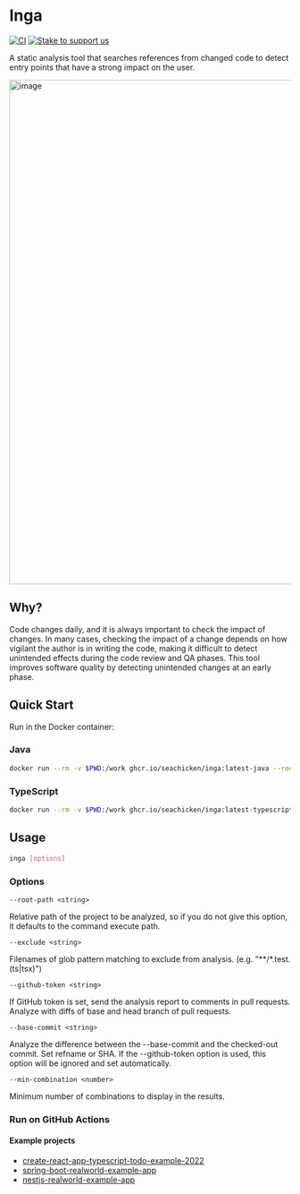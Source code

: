 # Inga

[![CI](https://github.com/seachicken/inga/actions/workflows/ci.yml/badge.svg)](https://github.com/seachicken/inga/actions/workflows/ci.yml)
[![Stake to support us](https://badge.devprotocol.xyz/0xdCF85312C0a1F3f0159aF728286B017739474b07/descriptive)](https://stakes.social/0xdCF85312C0a1F3f0159aF728286B017739474b07)

A static analysis tool that searches references from changed code to detect entry points that have a strong impact on the user.

<img width="901" alt="image" src="https://user-images.githubusercontent.com/5178598/201501698-11030115-678b-47ab-a22b-b21e8fc84694.png">

## Why?

Code changes daily, and it is always important to check the impact of changes.
In many cases, checking the impact of a change depends on how vigilant the author is in writing the code, making it difficult to detect unintended effects during the code review and QA phases.
This tool improves software quality by detecting unintended changes at an early phase.

## Quick Start

Run in the Docker container:

### Java

```sh
docker run --rm -v $PWD:/work ghcr.io/seachicken/inga:latest-java --root-path /work --base-commit main
```

### TypeScript

```sh
docker run --rm -v $PWD:/work ghcr.io/seachicken/inga:latest-typescript --root-path /work --base-commit main
```

## Usage

```sh
inga [options]
```

### Options

`--root-path <string>`

Relative path of the project to be analyzed, so if you do not give this option, it defaults to the command execute path.

`--exclude <string>`

Filenames of glob pattern matching to exclude from analysis. (e.g. "**/*.test.(ts|tsx)")

`--github-token <string>`

If GitHub token is set, send the analysis report to comments in pull requests. Analyze with diffs of base and head branch of pull requests.

`--base-commit <string>`

Analyze the difference between the --base-commit and the checked-out commit. Set refname or SHA. If the --github-token option is used, this option will be ignored and set automatically.

`--min-combination <number>`

Minimum number of combinations to display in the results.

### Run on GitHub Actions

#### Example projects

- [create-react-app-typescript-todo-example-2022](https://github.com/seachicken/create-react-app-typescript-todo-example-2022/blob/master/.github/workflows/inga.yml)
- [spring-boot-realworld-example-app](https://github.com/seachicken/spring-boot-realworld-example-app/blob/master/.github/workflows/inga.yml)
- [nestjs-realworld-example-app](https://github.com/seachicken/nestjs-realworld-example-app/blob/prisma/.github/workflows/inga.yml)
